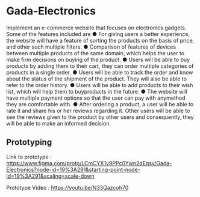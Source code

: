 # Gada-Electronics
Implement an e-commerce website that focuses on electronics gadgets. Some of the features included are
● For giving users a better experience, the website will have a feature of sorting the products on the basis of price, and other such multiple filters.
● Comparison of features of devices between multiple products of the same domain, which helps the user to make firm decisions on buying of the product.
● Users will be able to buy products by adding them to their cart, they can order multiple categories of products in a single order.
● Users will be able to track the order and know about the status of the shipment of the product. They will also be able to refer to the order history.
● Users will be able to add products to their wish list, which will help them to buyproducts in the future.
● The website will have multiple payment options so that the user can pay with anymethod they are comfortable with.
● After ordering a product, a user will be able to rate it and share his or her reviews regarding it. Other users will be able to see the reviews given to the product by other users and consequently, they will be able to make an informed decision.


## Prototyping

Link to prototype : https://www.figma.com/proto/LCmCYX1v9PPc0Ywn2dEqsy/Gada-Electronics?node-id=19%3A291&starting-point-node-id=19%3A291&scaling=scale-down

Prototype Video : https://youtu.be/N33Qazcoh70
